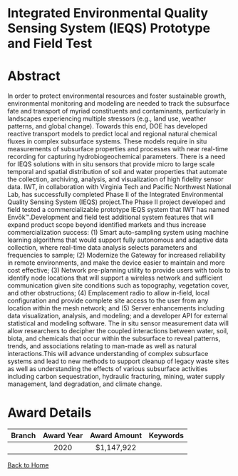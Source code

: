 
Integrated Environmental Quality Sensing System (IEQS) Prototype and Field Test
===============================================================================

# Abstract


In order to protect environmental resources and foster sustainable growth, environmental monitoring and modeling are needed to track the subsurface fate and transport of myriad constituents and contaminants, particularly in landscapes experiencing multiple stressors (e.g., land use, weather patterns, and global change). Towards this end, DOE has developed reactive transport models to predict local and regional natural chemical fluxes in complex subsurface systems. These models require in situ measurements of subsurface properties and processes with near real-time recording for capturing hydrobiogeochemical parameters. There is a need for IEQS solutions with in situ sensors that provide micro to large scale temporal and spatial distribution of soil and water properties that automate the collection, archiving, analysis, and visualization of high fidelity sensor data. IWT, in collaboration with Virginia Tech and Pacific Northwest National Lab, has successfully completed Phase II of the Integrated Environmental Quality Sensing System (IEQS) project.The Phase II project developed and field tested a commercializable prototype IEQS system that IWT has named Envōk™.Development and field test additional system features that will expand product scope beyond identified markets and thus increase commercialization success: (1) Smart auto-sampling system using machine learning algorithms that would support fully autonomous and adaptive data collection, where real-time data analysis selects parameters and frequencies to sample; (2) Modernize the Gateway for increased reliability in remote environments, and make the device easier to maintain and more cost effective; (3) Network pre-planning utility to provide users with tools to identify node locations that will support a wireless network and sufficient communication given site conditions such as topography, vegetation cover, and other obstructions; (4) Emplacement radio to allow in-field, local configuration and provide complete site access to the user from any location within the mesh network; and (5) Server enhancements including data visualization, analysis, and modeling; and a developer API for external statistical and modeling software. The in situ sensor measurement data will allow researchers to decipher the coupled interactions between water, soil, biota, and chemicals that occur within the subsurface to reveal patterns, trends, and associations relating to man-made as well as natural interactions.This will advance understanding of complex subsurface systems and lead to new methods to support cleanup of legacy waste sites as well as understanding the effects of various subsurface activities including carbon sequestration, hydraulic fracturing, mining, water supply management, land degradation, and climate change.  

# Award Details

|Branch|Award Year|Award Amount|Keywords|
| :---: | :---: | :---: | :---: |
||2020|$1,147,922||
  
  


[Back to Home](https://github.com/chrischow/dod_sbir_awards#824)